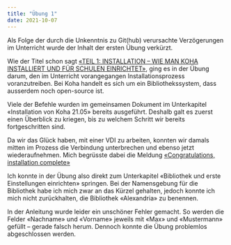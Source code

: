 ```yaml
---
title: "Übung 1"
date: 2021-10-07
---
```



Als Folge der durch die Unkenntnis zu Git(hub) verursachte Verzögerungen im Unterricht wurde der Inhalt der ersten Übung verkürzt.

Wie der Titel schon sagt [«TEIL 1: INSTALLATION – WIE MAN KOHA INSTALLIERT UND FÜR SCHULEN EINRICHTET»](https://zefanjas.de/wie-man-koha-installiert-und-fuer-schulen-einrichtet-teil-1/), ging es in der Übung darum, den im Unterricht vorangegangen Installationsprozess voranzutreiben. Bei Koha handelt es sich um ein Bibliothekssystem, dass ausserdem noch open-source ist.

Viele der Befehle wurden im gemeinsamen Dokument im Unterkapitel «Installation von Koha 21.05» bereits ausgeführt. Deshalb galt es zuerst einen Überblick zu kriegen, bis zu welchem Schritt wir bereits fortgeschritten sind.

Da wir das Glück haben, mit einer VDI zu arbeiten, konnten wir damals mitten im Prozess die Verbindung unterbrechen und ebenso jetzt wiederaufnehmen. Mich begrüsste dabei die Meldung [«Congratulations, installation complete»](../img/koha-in-class.png)

Ich konnte in der Übung also direkt zum Unterkapitel «Bibliothek und erste Einstellungen einrichten» springen. Bei der Namensgebung für die Bibliothek habe ich mich zwar an das Kürzel gehalten, jedoch konnte ich mich nicht zurückhalten, die Bibliothek «Alexandria» zu benennen.

In der Anleitung wurde leider ein unschöner Fehler gemacht. So werden die Felder «Nachname» und «Vorname» jeweils mit «Max» und «Mustermann» gefüllt – gerade falsch herum. Dennoch konnte die Übung problemlos abgeschlossen werden.
